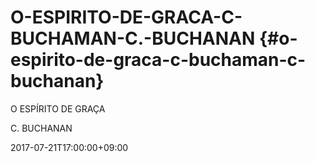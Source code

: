 # O-ESPIRITO-DE-GRACA-C-BUCHAMAN-C.-BUCHANAN {#o-espirito-de-graca-c-buchaman-c-buchanan}

O ESPÍRITO DE GRAÇA

C. BUCHANAN

2017-07-21T17:00:00+09:00